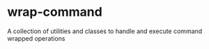 # wrap-command
A collection of utilities and classes to handle and execute command wrapped operations
